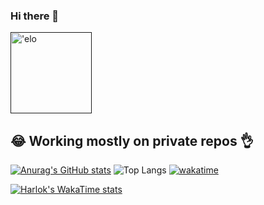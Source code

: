 ### Hi there 👋

<!--
**kraken-a/kraken-a** is a ✨ _special_ ✨ repository because its `README.md` (this file) appears on your GitHub profile.

Here are some ideas to get you started:

- 🔭 I’m currently working on ...
- 🌱 I’m currently learning ...
- 👯 I’m looking to collaborate on ...
- 🤔 I’m looking for help with ...
- 💬 Ask me about ...
- 📫 How to reach me: ...
- 😄 Pronouns: ...
- ⚡ Fun fact: ...

-->

[<img src="https://i.pinimg.com/originals/4c/23/63/4c236364db3543337354bc3acc1fe792.gif" height="130em" align="center" alt="'elo" title="'elo"/>]()

## 😂 Working mostly on private repos :ok_hand:

[![Anurag's GitHub stats](https://github-readme-stats.vercel.app/api?username=kraken-a&show_icons=true&theme=cobalt&text_color=#433333&icon_color=#12eaac)](https://github.com/anuraghazra/github-readme-stats)
![Top Langs](https://github-readme-stats.vercel.app/api/top-langs/?username=kraken-a&layout=compact&theme=cobalt)
[![wakatime](https://wakatime.com/badge/user/018b8a51-e660-4d50-af98-300ad43916bc.svg)](https://wakatime.com/@018b8a51-e660-4d50-af98-300ad43916bc)

[![Harlok's WakaTime stats](https://github-readme-stats.vercel.app/api/wakatime?username=veryfatkraken)](https://github.com/anuraghazra/github-readme-stats)
